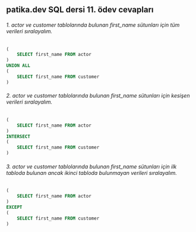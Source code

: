 ## patika.dev SQL dersi 11. ödev cevapları
###### 1. actor ve customer tablolarında bulunan first_name sütunları için tüm verileri sıralayalım.
```sql
(
	SELECT first_name FROM actor
)
UNION ALL
(
	SELECT first_name FROM customer
)
``` 

###### 2. actor ve customer tablolarında bulunan first_name sütunları için kesişen verileri sıralayalım.
```sql
(
	SELECT first_name FROM actor
)
INTERSECT
(
	SELECT first_name FROM customer
)
```

###### 3.  actor ve customer tablolarında bulunan first_name sütunları için ilk tabloda bulunan ancak ikinci tabloda bulunmayan verileri sıralayalım.
```sql
(
	SELECT first_name FROM actor
)
EXCEPT
(
	SELECT first_name FROM customer
)
```
